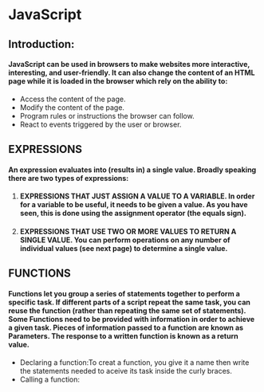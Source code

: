 #  JavaScript
## Introduction:
#### JavaScript can be used in browsers to make websites more interactive, interesting, and user-friendly. It can also change the content of an HTML page while it is loaded in the browser which rely on the ability to: 
+ Access the content of the page.
+ Modify the content of the page. 
+ Program rules or instructions the browser can follow. 
+ React to events triggered by the user or browser.

## EXPRESSIONS 
#### An expression evaluates into (results in) a single value. Broadly speaking there are two types of expressions:
1. #### EXPRESSIONS THAT JUST ASSIGN A VALUE TO A VARIABLE. In order for a variable to be useful, it needs to be given a value. As you have seen, this is done using the assignment operator (the equals sign). 
2. #### EXPRESSIONS THAT USE TWO OR MORE VALUES TO RETURN A SINGLE VALUE. You can perform operations on any number of individual values (see next page) to determine a single value. 

## FUNCTIONS
#### Functions let you group a series of statements together to perform a specific task. If different parts of a script repeat the same task, you can reuse the function (rather than repeating the same set of statements). Some Functions need to be provided with information in order to achieve a given task. Pieces of information passed to a function are known as **Parameters**. The response to a written function is known as a **return value**. 

+  Declaring a function:To creat a function, you give it a name then write the statements needed to aceive its task inside the curly braces.
+ Calling a function: 